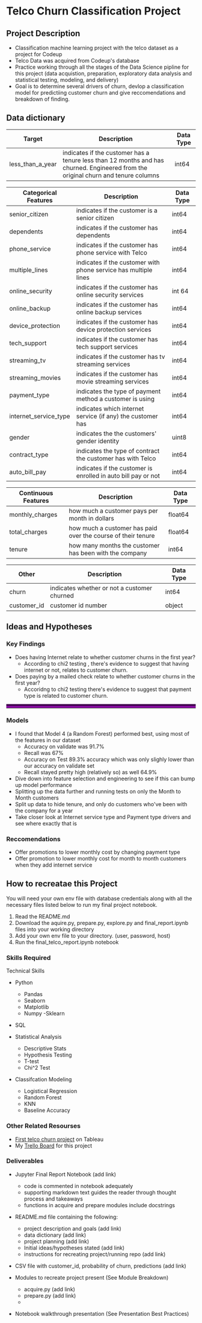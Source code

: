 # Telco Churn Classification Project

## Project Description
 - Classification machine learning project with the telco dataset as a project for Codeup
 - Telco Data was acquired from Codeup's database
 - Practice working through all the stages of the Data Science pipline for this project (data acquistion, preparation, exploratory data analysis and statistical testing, modeling, and delivery) 
 - Goal is to determine several drivers of churn, devlop a classification model for predictiing customer churn and give reccomendations and breakdown of finding.
 

## Data dictionary
Target  | Description   | Data Type
--|--|--
less_than_a_year    | indicates if the customer has a tenure less than 12 months and has churned. Engineered from the original churn and tenure columns | int64



Categorical Features   | Description |	Data Type
--|--|--
senior_citizen|	indicates if the customer is a senior citizen	|int64
dependents|	    indicates if the customer has dependents	|int64
phone_service|	indicates if the customer has phone service with Telco	| int64
multiple_lines |	indicates if the customer with phone service has multiple lines	| int64
online_security|	indicates if the customer has online security services |	int 64
online_backup|	indicates if the customer has online backup services |	int64
device_protection	| indicates if the customer has device protection services |	int64
tech_support |  indicates if the customer has tech support services |	int64
streaming_tv |	indicates if the customer has tv streaming services |	int64
streaming_movies |	indicates if the customer has movie streaming services |	int64
payment_type    | indicates the type of payment method a customer is using | int64
internet_service_type |	indicates which internet service (if any) the customer has |	int64
gender	|   indicates the the customers' gender identity |	uint8
contract_type | 	indicates the type of contract the customer has with Telco |	int64
auto_bill_pay |	indicates if the customer is enrolled in auto bill pay or not |	int64

Continuous Features | Description | Data Type
--|--|--
monthly_charges | how much a customer pays per month in dollars| float64
total_charges   | how much a customer has paid over the course of their tenure | float64
tenure          | how many months the customer has been with the company| int64

Other   | Description   | Data Type
--|--|--
churn   | indicates whether or not a customer churned | int64
customer_id | customer id number                       | object

## Ideas and Hypotheses
### Key Findings
- Does having Internet relate to whether customer churns in the first year?
    - According to chi2 testing 
, there's evidence to suggest that having internet or not, relates to customer churn.
- Does paying by a mailed check relate to whether customer churns in the first year?
    - Accoridng to chi2 testing there's evidence to suggest that payment type is related to customer churn.  

<hr style="border-top: 10px groove #8b0aa5; margin-top: 1px; margin-bottom: 1px"></hr>

### Models

- I found that Model 4 (a Random Forest) performed best, using most of the features in our dataset
    - Accuracy on validate was 91.7%
    - Recall was 67%
    - Accuracy on Test 89.3% accuracy which was only slighly lower than our accuracy on validate set
    - Recall stayed pretty high (relatively so) as well 64.9%
- Dive down into feature selection and engineering to see if this can bump up model performance
- Splitting up the data further and running tests on only the Month to Month customers
- Split up data to hide tenure, and only do customers who've been with the company for a year
- Take closer look at Internet service type and Payment type drivers and see where exactly that is

### Reccomendations
- Offer promotions to lower monthly cost by changing payment type
- Offer promotion to lower monthly cost for month to month customers when they add internet service

## How to recreatae this Project
You will need your own env file with database credentials along with all the necessary files listed below to run my final project notebook.

1. Read the README.md
2. Download the aquire.py, prepare.py, explore.py and final_report.ipynb files into your working directory
3. Add your own env file to your directory. (user, password, host)
4. Run the final_telco_report.ipynb notebook

### Skills Required
Technical Skills
- Python
    - Pandas
    - Seaborn
    - Matplotlib
    - Numpy -Sklearn

- SQL

- Statistical Analysis
    - Descriptive Stats
    - Hypothesis Testing
    - T-test
    - Chi^2 Test

- Classifcation Modeling
    - Logistical Regression
    - Random Forest
    - KNN
    - Baseline Accuracy


### Other Related Resourses
- [First telco churn project](https://public.tableau.com/profile/heather.mcmillan#!/vizhome/StorytellingProject-TelcoChurn/RetentionPresentation) on Tableau
- My [Trello Board](https://trello.com/b/5lC2YbuY/classification-project) for this project

### Deliverables 
- Jupyter Final Report Notebook (add link)
    - code is commented in notebook adequately
    - supporting markdown text guides the reader through thought process and takeaways
    - functions in acquire and prepare modules include docstrings

- README.md file containing the following:
    - project description and goals (add link)
    - data dictionary (add link)
    - project planning (add link)
    - Initial ideas/hypotheses stated (add link)
    - instructions for recreating project/running repo (add link)

- CSV file with customer_id, probability of churn, predictions (add link)

- Modules to recreate project present (See Module Breakdown)
    - acquire.py (add link)
    - prepare.py (add link)
    - 
- Notebook walkthrough presentation (See Presentation Best Practices)